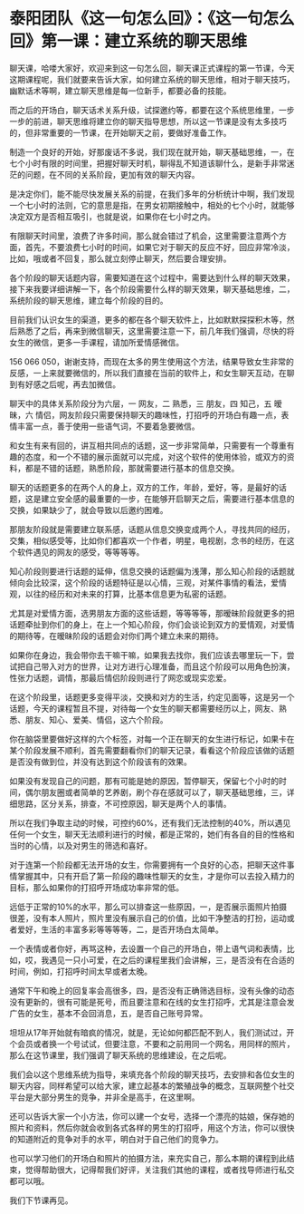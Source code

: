 # 泰阳团队《这一句怎么回》：《这一句怎么回》第一课：建立系统的聊天思维

聊天课，哈喽大家好，欢迎来到这一句怎么回，聊天课正式课程的第一节课，今天这期课程呢，我们就要来告诉大家，如何建立系统的聊天思维，相对于聊天技巧，幽默话术等啊，建立聊天思维是每一位新手，都要必备的技能。

而之后的开场白，聊天话术关系升级，试探邀约等，都要在这个系统思维里，一步一步的前进，聊天思维将建立你的聊天指导思想，所以这一节课是没有太多技巧的，但非常重要的一节课，在开始聊天之前，要做好准备工作。

制造一个良好的开始，好那废话不多说，我们现在就开始，聊天基础思维，一，在七个小时有限的时间里，把握好聊天时机，聊得乱不知道该聊什么，是新手非常迷茫的问题，在不同的关系阶段，更加有效的聊天内容。

是决定你们，能不能尽快发展关系的前提，在我们多年的分析统计中啊，我们发现一个七小时的法则，它的意思是指，在男女初期接触中，相处的七个小时，就能够决定双方是否相互吸引，也就是说，如果你在七小时之内。

有限聊天时间里，浪费了许多时间，那么就会错过了机会，这里需要注意两个方面，首先，不要浪费七小时的时间，如果它对于聊天的反应不好，回应非常冷淡，比如，哦或者不回复，那么就立刻停止聊天，然后要合理安排。

各个阶段的聊天话题内容，需要知道在这个过程中，需要达到什么样的聊天效果，接下来我要详细讲解一下，各个阶段需要什么样的聊天效果，聊天基础思维，二，系统阶段的聊天思维，建立每个阶段的目的。

目前我们认识女生的渠道，更多的都在各个聊天软件上，比如默默探探积木等，然后熟悉了之后，再来到微信聊天，这里需要注意一下，前几年我们强调，尽快的将女生的微信，更多一手课程，请加所爱情感微信。

156 066 050，谢谢支持，而现在太多的男生使用这个方法，结果导致女生非常的反感，一上来就要微信的，所以我们直接在当前的软件上，和女生聊天互动，在聊到有好感之后呢，再去加微信。

聊天中的具体关系阶段分为六层，一 网友，二 熟悉，三 朋友，四 知己，五 暧昧，六 情侣，网友阶段只需要保持聊天的趣味性，打招呼的开场白有趣一点，表情丰富一点，善于使用一些语气词，不要着急要微信。

和女生有来有回的，讲互相共同点的话题，这一步非常简单，只需要有一个尊重有趣的态度，和一个不错的展示面就可以完成，对这个软件的使用体验，或双方的资料，都是不错的话题，熟悉阶段，那就需要进行基本的信息交换。

聊天的话题更多的在两个人的身上，双方的工作，年龄，爱好，等，是最好的话题，这是建立安全感的最重要的一步，在能够开启聊天之后，需要进行基本信息的交换，如果缺少了，就会导致以后邀约困难。

那朋友阶段就是需要建立联系感，话题从信息交换变成两个人，寻找共同的经历，交集，相似感受等，比如你们都喜欢一个作者，明星，电视剧，念书的经历，在这个软件遇见的网友的感受，等等等等。

知心阶段则要进行话题的延伸，信息交换的话题偏为浅薄，那么知心阶段的话题就倾向会比较深，这个阶段的话题特征是以心情，三观，对某件事情的看法，爱情观，以往的经历和对未来的打算，比基本信息更为私密的话题。

尤其是对爱情方面，选男朋友方面的这些话题，等等等等，那暧昧阶段就更多的把话题牵扯到你们的身上，在上一个知心阶段，你们会谈论到双方的爱情观，对爱情的期待等，在暧昧阶段的话题会对你们两个建立未来的期待。

如果你在身边，我会带你去干嘛干嘛，如果我去找你，我们应该去哪里玩一下，尝试把自己带入对方的世界，让对方进行心理准备，而且这个阶段可以用角色扮演，性张力话题，调情，那最后情侣阶段则进行了网恋或现实恋爱。

在这个阶段里，话题更多变得平淡，交换和对方的生活，约定见面等，这是另一个话题，今天的课程暂且不提，对待每一个女生的聊天都需要经历以上，网友、熟悉、朋友、知心、爱美、情侣，这六个阶段。

你在脑袋里要做好这样的六个标签，对每一个正在聊天的女生进行标记，如果卡在某个阶段发展不顺利，首先需要翻看你们的聊天记录，看看这个阶段应该做的话题是否没有做到位，并没有达到这个阶段该有的效果。

如果没有发现自己的问题，那有可能是她的原因，暂停聊天，保留七个小时的时间，偶尔朋友圈或者简单的艺养剧，刷个存在感就可以了，聊天基础思维，三，详细思路，区分关系，排查，不可控原因，聊天是两个人的事情。

所以在我们争取主动的时候，可控约60%，还有我们无法控制的40%，所以遇见任何一个女生，聊天无法顺利进行的时候，都是正常的，她们有各自的目的性格和当时的心情，以及对男生的筛选和喜好。

对于连第一个阶段都无法开场的女生，你需要拥有一个良好的心态，把聊天这件事情掌握其中，只有开启了第一阶段的趣味性聊天的女生，才是你可以去投入精力的目标，那么如果你的打招呼开场成功率非常的低。

远低于正常的10%的水平，那么可以排查这一些原因，一，是否展示面照片拍摄很差，没有本人照片，照片里没有展示自己的价值，比如干净整洁的打扮，运动或者爱好，生活的丰富多彩等等等等，二，是否开场白太简单。

一个表情或者你好，再骂这种，去设置一个自己的开场白，带上语气词和表情，比如，哎，我遇见一只小可爱，在之后的课程里我们会讲解，三，是否没有在合适的时间，例如，打招呼时间太早或者太晚。

通常下午和晚上的回复率会高很多，四，是否没有正确筛选目标，没有头像的动态没有更新的，很有可能是死号，而且要注意和在线的女生打招呼，尤其是注意会发广告的女生，基本不会回消息，五，是否自己账号异常。

坦坦从17年开始就有暗疯的情况，就是，无论如何都匹配不到人，我们测试过，开个会员或者换一个号试试，但要注意，不要和之前用同一个网名，用同样的照片，那么在这节课里，我们强调了聊天系统的思维建设，在之后呢。

我们会以这个思维系统为指导，来填充各个阶段的聊天技巧，去安排和各位女生的聊天内容，同样希望可以给大家，建立起基本的繁殖战争的概念，互联网整个社交平台是大部分男生的竞争，并非全是高手，在这里啊。

还可以告诉大家一个小方法，你可以建一个女号，选择一个漂亮的姑娘，保存她的照片和资料，然后你就会收到各式各样的男生的打招呼，用这个方法，你可以很快的知道附近的竞争对手的水平，明白对于自己他们的竞争力。

也可以学习他们的开场白和照片的拍摄方法，来充实自己，那么本期的课程到此结束，觉得帮助很大，记得帮我们好评，关注我们其他的课程，或者找导师进行私交都可以哦。

我们下节课再见。